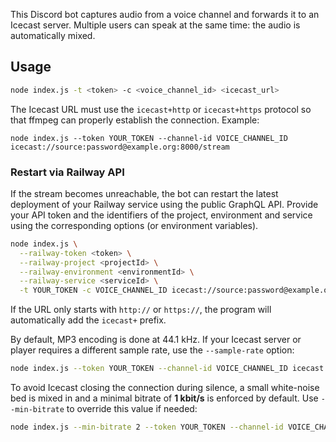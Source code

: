 
This Discord bot captures audio from a voice channel and forwards it to an Icecast server. Multiple users can speak at the same time: the audio is automatically mixed.

## Usage

```bash
node index.js -t <token> -c <voice_channel_id> <icecast_url>
```

The Icecast URL must use the `icecast+http` or `icecast+https` protocol so that ffmpeg can properly establish the connection. Example:

```
node index.js --token YOUR_TOKEN --channel-id VOICE_CHANNEL_ID icecast://source:password@example.org:8000/stream
```

### Restart via Railway API

If the stream becomes unreachable, the bot can restart the latest deployment of your Railway service using the public GraphQL API. Provide your API token and the identifiers of the project, environment and service using the corresponding options (or environment variables).

```bash
node index.js \
  --railway-token <token> \
  --railway-project <projectId> \
  --railway-environment <environmentId> \
  --railway-service <serviceId> \
  -t YOUR_TOKEN -c VOICE_CHANNEL_ID icecast://source:password@example.org:8000/stream
```

If the URL only starts with `http://` or `https://`, the program will automatically add the `icecast+` prefix.

By default, MP3 encoding is done at 44.1 kHz. If your Icecast server or player requires a different sample rate, use the `--sample-rate` option:

```bash
node index.js --token YOUR_TOKEN --channel-id VOICE_CHANNEL_ID icecast://source:password@example.org:8000/stream
```

To avoid Icecast closing the connection during silence, a small white-noise bed
is mixed in and a minimal bitrate of **1&nbsp;kbit/s** is enforced by default.
Use `--min-bitrate` to override this value if needed:

```bash
node index.js --min-bitrate 2 --token YOUR_TOKEN --channel-id VOICE_CHANNEL_ID icecast://source:password@example.org:8000/stream
```
